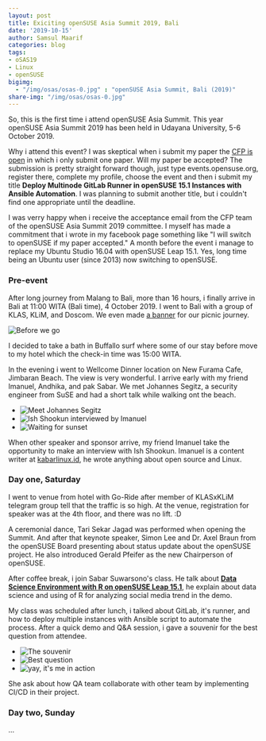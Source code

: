 ```yaml
---
layout: post
title: Exiciting openSUSE Asia Summit 2019, Bali
date: '2019-10-15'
author: Samsul Maarif
categories: blog
tags:
- oSAS19
- Linux
- openSUSE
bigimg:
  - "/img/osas/osas-0.jpg" : "openSUSE Asia Summit, Bali (2019)"
share-img: "/img/osas/osas-0.jpg"
---
```



So, this is the first time i attend openSUSE Asia Summit. This year openSUSE Asia Summit 2019 has been held in Udayana University, 5-6 October 2019.

Why i attend this event? I was skeptical when i submit my paper the [CFP is open](https://news.opensuse.org/2019/05/01/opensuse-asia-summit-2019-bali-call-for-proposals-is-open/) in which i only submit one paper. Will my paper be accepted? The submission is pretty straight forward though, just type events.opensuse.org, register there, complete my profile, choose the event and then i submit my title **Deploy Multinode GitLab Runner in openSUSE 15.1 Instances with Ansible Automation**. I was planning to submit another title, but i couldn't find one appropriate until the deadline.

I was verry happy when i receive the acceptance email from the CFP team of the openSUSE Asia Summit 2019 committee. I myself has made a commitment that i wrote in my facebook page something like "I will switch to openSUSE if my paper accepted." A month before the event i manage to replace my Ubuntu Studio 16.04 with openSUSE Leap 15.1. Yes, long time being an Ubuntu user (since 2013) now switching to openSUSE.

### Pre-event

After long journey from Malang to Bali, more than 16 hours, i finally arrive in Bali at 11:00 WITA (Bali time), 4 October 2019. I went to Bali with a group of KLAS, KLiM, and Doscom. We even made [a banner](https://github.com/hervyqa/artwork-documentation/blob/master/klasxklim/banner-2x1m.png) for our picnic journey.

![Before we go](/img/osas/osas-1.jpg)

I decided to take a bath in Buffallo surf where some of our stay before move to my hotel which the check-in time was 15:00 WITA.


In the evening i went to Wellcome Dinner location on New Furama Cafe, Jimbaran Beach. The view is very wonderful. I arrive early with my friend Imanuel, Andhika, and pak Sabar. We met Johannes Segitz, a security engineer from SuSE and had a short talk while walking ont the beach.

* ![Meet Johannes Segitz](/img/osas/osas-2.jpg)
* ![Ish Shookun interviewed by Imanuel](/img/osas/osas-3.jpg)
* ![Waiting for sunset](/img/osas/osas-4.jpg)

When other speaker and sponsor arrive, my friend Imanuel take the opportunity to make an interview with Ish Shookun. Imanuel is a content writer at [kabarlinux.id](https://kabarlinux.id), he wrote anything about open source and Linux.

### Day one, Saturday

I went to venue from hotel with Go-Ride after member of KLASxKLiM telegram group tell that the traffic is so high. At the venue, registration for speaker was at the 4th floor, and there was no lift. :D

A ceremonial dance, Tari Sekar Jagad was performed when opening the Summit. And after that keynote speaker, Simon Lee and Dr. Axel Braun from the openSUSE Board presenting about status update about the openSUSE project. He also introduced Gerald Pfeifer as the new Chairperson of openSUSE.

After coffee break, i join Sabar Suwarsono's class. He talk about [**Data Science Environment with R on openSUSE Leap 15.1**](https://events.opensuse.org/conferences/summitasia19/program/proposals/2591), he explain about data science and using of R for analyzing social media trend in the demo.

My class was scheduled after lunch, i talked about GitLab, it's runner, and how to deploy multiple instances with Ansible script to automate the process. After a quick demo and Q&A session, i gave a souvenir for the best question from attendee.

* ![The souvenir](/img/osas/osas-7.jpg)
* ![Best question](/img/osas/osas-5.jpg)
* ![yay, it's me in action](/img/osas/osas-6.jpg)

She ask about how QA team collaborate with other team by implementing CI/CD in their project.

### Day two, Sunday

...
